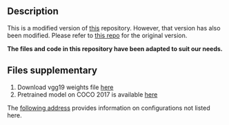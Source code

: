 ## Description

This is a modified version of [this](https://github.com/YangZeyu95/unofficial-implement-of-openpose) repository. However, that version has also been modified. Please refer to [this repo](https://github.com/ildoonet/tf-pose-estimation) for the original version. 

**The files and code in this repository have been adapted to suit our needs.**


## Files supplementary

1. Download vgg19 weights file [here](http://download.tensorflow.org/models/vgg_19_2016_08_28.tar.gz)
2. Pretrained model on COCO 2017 is available [here](https://drive.google.com/drive/folders/1wQp6tU3xOyO4FF54YZShEmLuwsGLVAQA?usp=sharing)

The [following address](https://github.com/YangZeyu95/unofficial-implement-of-openpose) provides information on configurations not listed here.